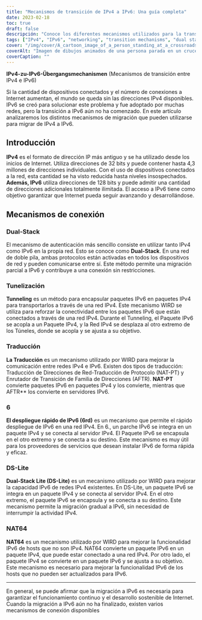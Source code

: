 ```yaml
---
title: "Mecanismos de transición de IPv4 a IPv6: Una guía completa"
date: 2023-02-18
toc: true
draft: false
descripción: "Conoce los diferentes mecanismos utilizados para la transición de IPv4 a IPv6 en esta completa guía."
tags: ["IPv4", "IPv6", "networking", "transition mechanisms", "dual stack", "NAT64", "DNS64", "IPv6 tunneling", "ISATAP", "6to4", "DS-lite", "MAP-T", "IPv6 migration", "network protocols", "internet protocol", "network architecture", "routing", "subnetting", "addressing"]
cover: "/img/cover/A_cartoon_image_of_a_person_standing_at_a_crossroads.png"
coverAlt: "Imagen de dibujos animados de una persona parada en un cruce de caminos, con un poste indicador que muestra las direcciones IPv4 e IPv6, representando la elección y transición entre los dos protocolos."
coverCaption: ""
---
```


**IPv4-zu-IPv6-Übergangsmechanismen** (Mecanismos de transición entre IPv4 e IPv6)
 
 Si la cantidad de dispositivos conectados y el número de conexiones a Internet aumentan, el mundo se queda sin las direcciones IPv4 disponibles. IPv6 se creó para solucionar este problema y fue adoptado por muchas redes, pero la transición a IPv6 aún no ha comenzado. En este artículo analizaremos los distintos mecanismos de migración que pueden utilizarse para migrar de IPv4 a IPv6.
 
 ## Introducción
 
 **IPv4** es el formato de dirección IP más antiguo y se ha utilizado desde los inicios de Internet. Utiliza direcciones de 32 bits y puede contener hasta 4,3 millones de direcciones individuales. Con el uso de dispositivos conectados a la red, esta cantidad se ha visto reducida hasta niveles insospechados. **Además, IPv6** utiliza direcciones de 128 bits y puede admitir una cantidad de direcciones adicionales totalmente ilimitada. El acceso a IPv6 tiene como objetivo garantizar que Internet pueda seguir avanzando y desarrollándose.
 
 ## Mecanismos de conexión
 
 ### Dual-Stack
 
 El mecanismo de autenticación más sencillo consiste en utilizar tanto IPv4 como IPv6 en la propia red. Esto se conoce como **Dual-Stack**. En una red de doble pila, ambas protocolos están activadas en todos los dispositivos de red y pueden comunicarse entre sí. Este método permite una migración parcial a IPv6 y contribuye a una conexión sin restricciones.
 
 ### Tunelización
 
 **Tunneling** es un método para encapsular paquetes IPv6 en paquetes IPv4 para transportarlos a través de una red IPv4. Este mecanismo WIRD se utiliza para reforzar la conectividad entre los paquetes IPv6 que están conectados a través de una red IPv4. Durante el Tunneling, el Paquete IPv6 se acopla a un Paquete IPv4, y la Red IPv4 se desplaza al otro extremo de los Túneles, donde se acopla y se ajusta a su objetivo.
 
 ### Traducción
 
 **La Traducción** es un mecanismo utilizado por WIRD para mejorar la comunicación entre redes IPv4 e IPv6. Existen dos tipos de traducción: Traducción de Direcciones de Red-Traducción de Protocolo (NAT-PT) y Enrutador de Transición de Familia de Direcciones (AFTR). **NAT-PT** convierte paquetes IPv6 en paquetes IPv4 y los convierte, mientras que AFTR** los convierte en servidores IPv6.
 
 ### 6
 
 **El despliegue rápido de IPv6 (6rd)** es un mecanismo que permite el rápido despliegue de IPv6 en una red IPv4. En 6., un parche IPv6 se integra en un paquete IPv4 y se conecta al servidor IPv4. El Paquete IPv6 se encapsula en el otro extremo y se conecta a su destino. Este mecanismo es muy útil para los proveedores de servicios que desean instalar IPv6 de forma rápida y eficaz.
 
 ### DS-Lite
 
 **Dual-Stack Lite (DS-Lite)** es un mecanismo utilizado por WIRD para mejorar la capacidad IPv6 de redes IPv4 existentes. En DS-Lite, un paquete IPv6 se integra en un paquete IPv4 y se conecta al servidor IPv4. En el otro extremo, el paquete IPv6 se encapsula y se conecta a su destino. Este mecanismo permite la migración gradual a IPv6, sin necesidad de interrumpir la actividad IPv4.
 
 ### NAT64
 
 **NAT64** es un mecanismo utilizado por WIRD para mejorar la funcionalidad IPv6 de hosts que no son IPv4. NAT64 convierte un paquete IPv6 en un paquete IPv4, que puede estar conectado a una red IPv4. Por otro lado, el paquete IPv4 se convierte en un paquete IPv6 y se ajusta a su objetivo. Este mecanismo es necesario para mejorar la funcionalidad IPv6 de los hosts que no pueden ser actualizados para IPv6.
 
 ______
 
 En general, se puede afirmar que la migración a IPv6 es necesaria para garantizar el funcionamiento continuo y el desarrollo sostenible de Internet. Cuando la migración a IPv6 aún no ha finalizado, existen varios mecanismos de conexión disponibles
